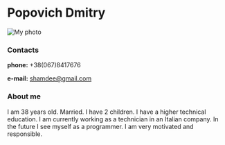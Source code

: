 # Popovich Dmitry
![My photo](https://i.ibb.co/41LgKXJ/camphoto-1804928587.jpg)
### Contacts
**phone:** +38(067)8417676

**e-mail:** shamdee@gmail.com
### About me
I am 38 years old. Married. I have 2 children. I have a higher technical education. I am currently working as a technician in an Italian company. In the future I see myself as a programmer. I am very motivated and responsible.